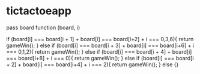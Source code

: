 # tictactoeapp


pass board function (board, i)

if (board[i] === board[i + 1] + board[i] === board[i+2] + i === 0,3,6){
    return gameWin();
} else if 
  (board[i] === board[i + 3] + board[i] === board[i+6] + i === 0,1,2){
    return gameWin();
}  else if 
  (board[i] === board[i + 4] + board[i] === board[i+8] + i === 0){
    return gameWin();
}   else if 
  (board[i] === board[i + 2] + board[i] === board[i+4] + i === 2){
    return gameWin();
} else {}

